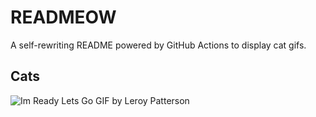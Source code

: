# READMEOW

A self-rewriting README powered by GitHub Actions to display cat gifs.

## Cats

![Im Ready Lets Go GIF by Leroy Patterson](https://media2.giphy.com/media/CjmvTCZf2U3p09Cn0h/200.gif?cid=9acd02dalcu08eext7bzfe7sp2bgz646ys0g250w572whnih&ep=v1_gifs_search&rid=200.gif&ct=g)
